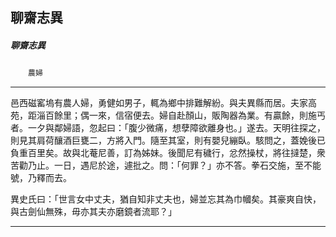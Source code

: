 

## 聊齋志異

##### 聊齋志異
　　`農婦`

* * *

邑西磁窰塢有農人婦，勇健如男子，輒為鄉中排難解紛。與夫異縣而居。夫家高苑，距淄百餘里；偶一來，信宿便去。婦自赴顏山，販陶器為業。有贏餘，則施丐者。一夕與鄰婦語，忽起曰：「腹少微痛，想孽障欲離身也。」遂去。天明往探之，則見其肩荷釀酒巨甕二，方將入門。隨至其室，則有嬰兒繃臥。駭問之，蓋娩後已負重百里矣。故與北菴尼善，訂為姊妹。後聞尼有穢行，忿然操杖，將往撻楚，衆苦勸乃止。一日，遇尼於途，遽批之。問：「何罪？」亦不答。拳石交施，至不能號，乃釋而去。

異史氏曰：「世言女中丈夫，猶自知非丈夫也，婦並忘其為巾幗矣。其豪爽自快，與古劍仙無殊，毋亦其夫亦磨鏡者流耶？」

* * *

